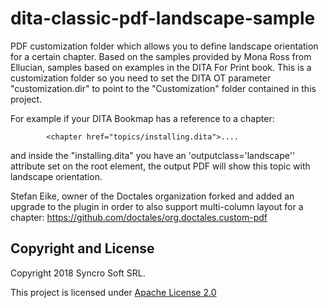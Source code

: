 # dita-classic-pdf-landscape-sample
PDF customization folder which allows you to define landscape orientation for a certain chapter. Based on the samples provided by Mona Ross from Ellucian, samples based on examples in the DITA For Print book.
This is a customization folder so you need to set the DITA OT parameter "customization.dir" to point to the "Customization" folder contained in this project.

For example if your DITA Bookmap has a reference to a chapter:

            <chapter href="topics/installing.dita">....
            
and inside the "installing.dita" you have an 'outputclass='landscape'' attribute set on the root element, the output PDF will show this topic with landscape orientation.

Stefan Eike, owner of the Doctales organization forked and added an upgrade to the plugin in order to also support multi-column layout for a chapter:
https://github.com/doctales/org.doctales.custom-pdf

Copyright and License
---------------------
Copyright 2018 Syncro Soft SRL.

This project is licensed under [Apache License 2.0](https://github.com/oxygenxml/dita-classic-pdf-landscape-sample/blob/master/LICENSE)
